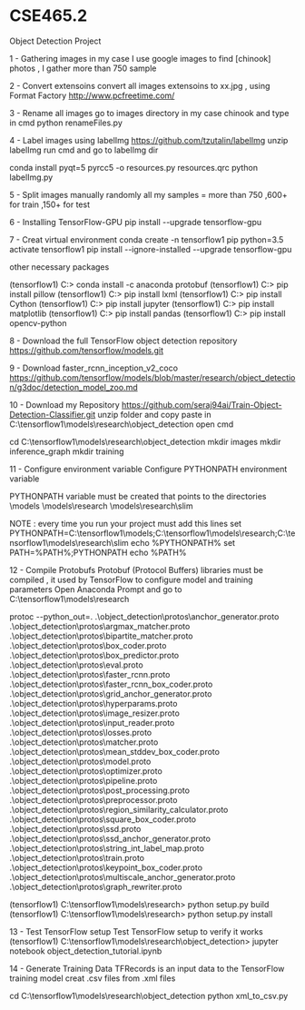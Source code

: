 # CSE465.2

Object Detection Project

1 - Gathering images
in my case I use google images to find [chinook] photos , I gather more than 750 sample

2 - Convert extensoins
convert all images extensoins to xx.jpg , using Format Factory http://www.pcfreetime.com/

3 - Rename all images
go to images directory in my case chinook and type in cmd python renameFiles.py

4 - Label images
using labelImg https://github.com/tzutalin/labelImg unzip labelImg
run cmd and go to labelImg dir

conda install pyqt=5 
pyrcc5 -o resources.py resources.qrc
python labelImg.py

5 - Split images manually randomly
all my samples = more than 750 ,600+ for train ,150+ for test

6 - Installing TensorFlow-GPU
pip install --upgrade tensorflow-gpu

7 - Creat virtual environment
conda create -n tensorflow1 pip python=3.5 
activate tensorflow1 
pip install --ignore-installed --upgrade tensorflow-gpu

other necessary packages

(tensorflow1) C:\> conda install -c anaconda protobuf 
(tensorflow1) C:\> pip install pillow 
(tensorflow1) C:\> pip install lxml 
(tensorflow1) C:\> pip install Cython 
(tensorflow1) C:\> pip install jupyter 
(tensorflow1) C:\> pip install matplotlib 
(tensorflow1) C:\> pip install pandas 
(tensorflow1) C:\> pip install opencv-python 

8 - Download the full TensorFlow object detection repository
https://github.com/tensorflow/models.git

9 - Download faster_rcnn_inception_v2_coco
https://github.com/tensorflow/models/blob/master/research/object_detection/g3doc/detection_model_zoo.md

10 - Download my Repository
https://github.com/seraj94ai/Train-Object-Detection-Classifier.git unzip folder and copy paste in C:\tensorflow1\models\research\object_detection open cmd

cd C:\tensorflow1\models\research\object_detection
mkdir images
mkdir inference_graph
mkdir training

11 - Configure environment variable
Configure PYTHONPATH environment variable

PYTHONPATH variable must be created that points to the directories \models
\models\research
\models\research\slim

NOTE : every time you run your project must add this lines
set PYTHONPATH=C:\tensorflow1\models;C:\tensorflow1\models\research;C:\tensorflow1\models\research\slim
echo %PYTHONPATH%
set PATH=%PATH%;PYTHONPATH
echo %PATH%

12 - Compile Protobufs
Protobuf (Protocol Buffers) libraries must be compiled , it used by TensorFlow to configure model and training parameters Open Anaconda Prompt and go to C:\tensorflow1\models\research

protoc --python_out=. .\object_detection\protos\anchor_generator.proto .\object_detection\protos\argmax_matcher.proto .\object_detection\protos\bipartite_matcher.proto .\object_detection\protos\box_coder.proto .\object_detection\protos\box_predictor.proto .\object_detection\protos\eval.proto .\object_detection\protos\faster_rcnn.proto .\object_detection\protos\faster_rcnn_box_coder.proto .\object_detection\protos\grid_anchor_generator.proto .\object_detection\protos\hyperparams.proto .\object_detection\protos\image_resizer.proto .\object_detection\protos\input_reader.proto .\object_detection\protos\losses.proto .\object_detection\protos\matcher.proto .\object_detection\protos\mean_stddev_box_coder.proto .\object_detection\protos\model.proto .\object_detection\protos\optimizer.proto .\object_detection\protos\pipeline.proto .\object_detection\protos\post_processing.proto .\object_detection\protos\preprocessor.proto .\object_detection\protos\region_similarity_calculator.proto .\object_detection\protos\square_box_coder.proto .\object_detection\protos\ssd.proto .\object_detection\protos\ssd_anchor_generator.proto .\object_detection\protos\string_int_label_map.proto .\object_detection\protos\train.proto .\object_detection\protos\keypoint_box_coder.proto .\object_detection\protos\multiscale_anchor_generator.proto .\object_detection\protos\graph_rewriter.proto

(tensorflow1) C:\tensorflow1\models\research> python setup.py build
(tensorflow1) C:\tensorflow1\models\research> python setup.py install

13 - Test TensorFlow setup
Test TensorFlow setup to verify it works (tensorflow1) C:\tensorflow1\models\research\object_detection> jupyter notebook object_detection_tutorial.ipynb

14 - Generate Training Data
TFRecords is an input data to the TensorFlow training model creat .csv files from .xml files

cd C:\tensorflow1\models\research\object_detection
python xml_to_csv.py
